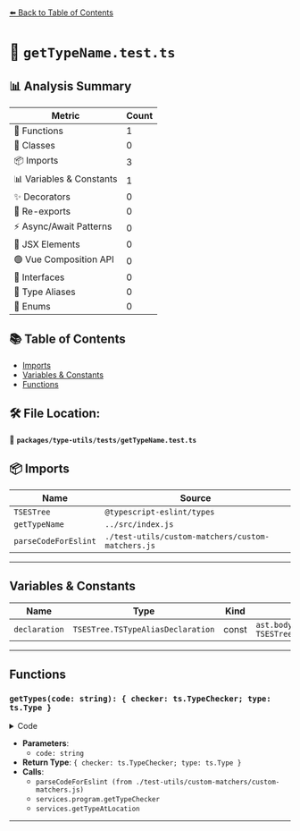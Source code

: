[⬅️ Back to Table of Contents](../../../index.md)

# 📄 `getTypeName.test.ts`

## 📊 Analysis Summary

| Metric | Count |
|--------|-------|
| 🔧 Functions | 1 |
| 🧱 Classes | 0 |
| 📦 Imports | 3 |
| 📊 Variables & Constants | 1 |
| ✨ Decorators | 0 |
| 🔄 Re-exports | 0 |
| ⚡ Async/Await Patterns | 0 |
| 💠 JSX Elements | 0 |
| 🟢 Vue Composition API | 0 |
| 📐 Interfaces | 0 |
| 📑 Type Aliases | 0 |
| 🎯 Enums | 0 |

## 📚 Table of Contents

- [Imports](#imports)
- [Variables & Constants](#variables-constants)
- [Functions](#functions)

## 🛠️ File Location:
📂 **`packages/type-utils/tests/getTypeName.test.ts`**

## 📦 Imports

| Name | Source |
|------|--------|
| `TSESTree` | `@typescript-eslint/types` |
| `getTypeName` | `../src/index.js` |
| `parseCodeForEslint` | `./test-utils/custom-matchers/custom-matchers.js` |


---

## Variables & Constants

| Name | Type | Kind | Value | Exported |
|------|------|------|-------|----------|
| `declaration` | `TSESTree.TSTypeAliasDeclaration` | const | `ast.body[0] as TSESTree.TSTypeAliasDeclaration` | ✗ |


---

## Functions

### `getTypes(code: string): { checker: ts.TypeChecker; type: ts.Type }`

<details><summary>Code</summary>

```ts
function getTypes(code: string): { checker: ts.TypeChecker; type: ts.Type } {
    const { ast, services } = parseCodeForEslint(code);
    const checker = services.program.getTypeChecker();
    const declaration = ast.body[0] as TSESTree.TSTypeAliasDeclaration;

    return { checker, type: services.getTypeAtLocation(declaration.id) };
  }
```
</details>

- **Parameters**:
  - `code: string`
- **Return Type**: `{ checker: ts.TypeChecker; type: ts.Type }`
- **Calls**:
  - `parseCodeForEslint (from ./test-utils/custom-matchers/custom-matchers.js)`
  - `services.program.getTypeChecker`
  - `services.getTypeAtLocation`

---